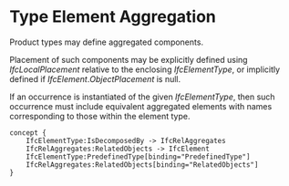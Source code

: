 Type Element Aggregation
========================

Product types may define aggregated components.

Placement of such components may be explicitly defined using _IfcLocalPlacement_ relative to the enclosing _IfcElementType_, or implicitly defined if _IfcElement_._ObjectPlacement_ is null.

If an occurrence is instantiated of the given _IfcElementType_, then such occurrence must include equivalent aggregated elements with names corresponding to those within the element type.

```
concept {
    IfcElementType:IsDecomposedBy -> IfcRelAggregates
    IfcRelAggregates:RelatedObjects -> IfcElement
    IfcElementType:PredefinedType[binding="PredefinedType"]
    IfcRelAggregates:RelatedObjects[binding="RelatedObjects"]
}
```
